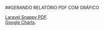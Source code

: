 ##GERANDO RELATÓRIO PDF COM GRÁFICO

[Laravel Snappy PDF](https://github.com/barryvdh/laravel-snappy). \
[Google Charts](https://developers.google.com/chart/interactive/docs/).